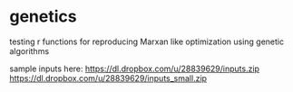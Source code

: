 genetics
========
testing r functions for reproducing Marxan like optimization using genetic algorithms

sample inputs here:
https://dl.dropbox.com/u/28839629/inputs.zip
https://dl.dropbox.com/u/28839629/inputs_small.zip
